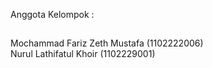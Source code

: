Anggota Kelompok :
##
Mochammad Fariz Zeth Mustafa (1102222006) \
Nurul Lathifatul Khoir (1102229001)
